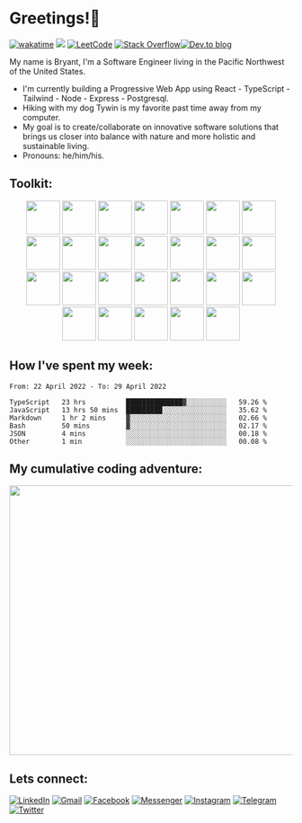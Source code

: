 # Greetings!🖖


[![wakatime](https://wakatime.com/badge/user/99e71179-209a-409a-b8bc-6612891d9ce9.svg)](https://wakatime.com/@99e71179-209a-409a-b8bc-6612891d9ce9) <a href='https://www.codewars.com/users/zataara'><img src="https://www.codewars.com/users/zataara/badges/micro"></a>  <a href='https://leetcode.com/zataara/'>![LeetCode](https://img.shields.io/badge/LeetCode-000000?style=plastic&logo=LeetCode&logoColor=#d16c06)</a>  <a href='https://stackoverflow.com/users/14847517/bryant-macmahon'>![Stack Overflow](https://img.shields.io/badge/-Stackoverflow-FE7A16?style=plastic&logo=stack-overflow&logoColor=white)</a><a href='https://dev.to/zataara'>![Dev.to blog](https://img.shields.io/badge/dev.to-0A0A0A?style=plastic&logo=dev.to&logoColor=white)</a> 

My name is Bryant, I'm a Software Engineer living in the Pacific Northwest of the United States.

- I'm currently building a Progressive Web App using React - TypeScript - Tailwind - Node - Express - Postgresql.  
- Hiking with my dog Tywin is my favorite past time away from my computer.
- My goal is to create/collaborate on innovative software solutions that brings us closer into balance with nature and more holistic and sustainable living.
- Pronouns: he/him/his.

## Toolkit:
<div align='center'>
 
<!-- React -->
<img width="60" src="https://cdn.jsdelivr.net/gh/devicons/devicon/icons/react/react-original-wordmark.svg" />
 
<!-- Redux -->
<img width="60" src="https://cdn.jsdelivr.net/gh/devicons/devicon/icons/redux/redux-original.svg" />

<!-- Tailwind --> 
<img width="60" src="https://cdn.jsdelivr.net/gh/devicons/devicon/icons/tailwindcss/tailwindcss-plain.svg" />
 
<!-- Material UI -->
<img width="60" src="https://cdn.jsdelivr.net/gh/devicons/devicon/icons/materialui/materialui-original.svg" />
 
<!-- Bootstrap -->
<img width="60" src="https://cdn.jsdelivr.net/gh/devicons/devicon/icons/bootstrap/bootstrap-plain-wordmark.svg" />

<!-- TypeScript -->
<img width="60" src="https://cdn.jsdelivr.net/gh/devicons/devicon/icons/typescript/typescript-plain.svg" />

<!-- GIT -->
<img width="60" src="https://cdn.jsdelivr.net/gh/devicons/devicon/icons/git/git-plain.svg" />
 
<!-- HTML -->
<img width="60" src="https://cdn.jsdelivr.net/gh/devicons/devicon/icons/html5/html5-original.svg" />
 
<!-- CSS -->
<img width="60" src="https://cdn.jsdelivr.net/gh/devicons/devicon/icons/css3/css3-original.svg" />
 
<!-- Javscript -->
<img width="60" src="https://cdn.jsdelivr.net/gh/devicons/devicon/icons/javascript/javascript-original.svg" />

<!-- Jest -->
<img  width="60" src="https://cdn.jsdelivr.net/gh/devicons/devicon/icons/jest/jest-plain.svg" />

<!-- Jasmine -->
<img width="60" src="https://cdn.jsdelivr.net/gh/devicons/devicon/icons/jasmine/jasmine-plain-wordmark.svg" />

<!-- jQuery -->
<img width="60" src="https://cdn.jsdelivr.net/gh/devicons/devicon/icons/jquery/jquery-plain-wordmark.svg" />

<!-- Markdown -->
<img width="60" src="https://cdn.jsdelivr.net/gh/devicons/devicon/icons/markdown/markdown-original.svg" />
 
<!-- Python -->
<img width="60" src="https://cdn.jsdelivr.net/gh/devicons/devicon/icons/python/python-original.svg" />
 
<!-- Flask -->
<img width="60" src="https://cdn.jsdelivr.net/gh/devicons/devicon/icons/flask/flask-original.svg" />

<!-- Node.js -->
<img width="60" src="https://cdn.jsdelivr.net/gh/devicons/devicon/icons/nodejs/nodejs-original.svg" />

<!-- npm -->
<img width="60" src="https://cdn.jsdelivr.net/gh/devicons/devicon/icons/npm/npm-original-wordmark.svg" />
 
<!-- Express -->
<img width ="60" src="https://cdn.jsdelivr.net/gh/devicons/devicon/icons/express/express-original.svg" />
 
<!-- Ruby -->
<!-- img width="65" src="https://cdn.jsdelivr.net/gh/devicons/devicon/icons/ruby/ruby-plain.svg" />

<!-- Rails -->
<!-- img width="65" src="https://cdn.jsdelivr.net/gh/devicons/devicon/icons/rails/rails-plain.svg" />

<!-- Figma -->
<img width="60" src="https://cdn.jsdelivr.net/gh/devicons/devicon/icons/figma/figma-original.svg" />

<!-- Photoshop -->
<img width="60" src="https://cdn.jsdelivr.net/gh/devicons/devicon/icons/photoshop/photoshop-plain.svg" />
 
<!-- Bash -->
<img width="60" src="https://cdn.jsdelivr.net/gh/devicons/devicon/icons/bash/bash-original.svg" />
 
 <!-- MongoDB -->
<img width="60" src="https://cdn.jsdelivr.net/gh/devicons/devicon/icons/mongodb/mongodb-original-wordmark.svg" />

<!-- PostgreSQL -->
<img width="60" src="https://cdn.jsdelivr.net/gh/devicons/devicon/icons/postgresql/postgresql-original-wordmark.svg" />
 
<!-- Heroku -->
<img width="60" src="https://cdn.jsdelivr.net/gh/devicons/devicon/icons/heroku/heroku-original-wordmark.svg" />

<!-- VSCode -->
<img width="60" src="https://cdn.jsdelivr.net/gh/devicons/devicon/icons/vscode/vscode-original.svg" />
 
</div>

## How I've spent my week:
<!--START_SECTION:waka-->

```text
From: 22 April 2022 - To: 29 April 2022

TypeScript   23 hrs          ██████████████▓░░░░░░░░░░   59.26 %
JavaScript   13 hrs 50 mins  █████████░░░░░░░░░░░░░░░░   35.62 %
Markdown     1 hr 2 mins     ▓░░░░░░░░░░░░░░░░░░░░░░░░   02.66 %
Bash         50 mins         ▓░░░░░░░░░░░░░░░░░░░░░░░░   02.17 %
JSON         4 mins          ░░░░░░░░░░░░░░░░░░░░░░░░░   00.18 %
Other        1 min           ░░░░░░░░░░░░░░░░░░░░░░░░░   00.08 %
```

<!--END_SECTION:waka-->

## My cumulative coding adventure:
<a href='https://wakatime.com/@zataara'><img width="1000" height="480" src="https://wakatime.com/share/@zataara/1951159e-2f55-4a3a-b85a-090f3139d650.svg"></img></a>
  
## Lets connect:
 
<a href='https://www.linkedin.com/in/bryantmac'>![LinkedIn](https://img.shields.io/badge/LinkedIn-%230077B5.svg?style=for-the-badge&logo=linkedin&logoColor=white)</a> <a href='https://mail.google.com/mail/?view=cm&fs=1&to=bryantmac@gmail.com&su=Hello!&body=Greetings'>![Gmail](https://img.shields.io/badge/Gmail-D14836?style=for-the-badge&logo=gmail&logoColor=white)</a> <a href='https://www.fb.com/bryantm'> ![Facebook](https://img.shields.io/badge/Facebook-%231877F2.svg?style=for-the-badge&logo=Facebook&logoColor=white)</a> <a href='https://www.m.me/bryantm'>![Messenger](https://img.shields.io/badge/Messenger-00B2FF?style=for-the-badge&logo=messenger&logoColor=white)</a> <a href='https://www.instagram.com/zataara.xyz'>![Instagram](https://img.shields.io/badge/Instagram-%23E4405F.svg?style=for-the-badge&logo=Instagram&logoColor=white)</a> <a href='https://telegram.me/zataara'>![Telegram](https://img.shields.io/badge/Telegram-2CA5E0?style=for-the-badge&logo=telegram&logoColor=white)</a> <a href='https://twitter.com/zataara_xyz'>![Twitter](https://img.shields.io/badge/Twitter-%231DA1F2.svg?style=for-the-badge&logo=Twitter&logoColor=white)</a>
 

  
<!-- <img src="https://github.com/zataara/zataara/blob/master/images/codeStats.svg" alt=""/> -->
<!-- All Apps -->
<!-- [![wakatime](https://wakatime.com/badge/user/99e71179-209a-409a-b8bc-6612891d9ce9.svg)](https://wakatime.com/@99e71179-209a-409a-b8bc-6612891d9ce9) -->
<!-- ## My Cumulative Github Journey:
<img align='left' src='https://github.com/zataara/github-api-stats/blob/master/generated/overview.svg' />
<img align='center' src='https://github.com/zataara/github-api-stats/blob/master/generated/languages.svg' /> -->
 
<!--   Most used Languages
<img src="https://github-readme-stats.vercel.app/api/top-langs/?username=zataara&theme=blue-green"> -->
 
 <!-- <div align='left'>
Checkout my progress on <a href='https://leetcode.com/zataara/'>Leetcode</a>!
<br>
<a href='https://leetcode.com/zataara/'><img src='https://github.com/zataara/leetcode-stats/blob/master/generated/stats.svg'></a></div>
<div align='left'> -->


